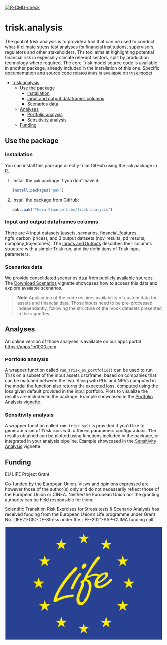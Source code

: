   <!-- badges: start -->
  [![R-CMD-check](https://github.com/Theia-Finance-Labs/trisk.utils/actions/workflows/R-CMD-check.yaml/badge.svg)](https://github.com/Theia-Finance-Labs/trisk.utils/actions/workflows/R-CMD-check.yaml)
  <!-- badges: end -->

# trisk.analysis


The goal of trisk.analysis is to provide a tool that can be used to conduct what-if climate stress test analyses for financial institutions, supervisors, regulators and other stakeholders. The tool aims at highlighting potential financial risk in especially climate relevant sectors, split by production technology where required.
The core Trisk model source code is available in another package, already included in the installation of this one. Specific documentation and source code related links is available on [trisk.model](https://theia-finance-labs.github.io/trisk.model/index.html) .



- [trisk.analysis](#triskanalysis)
  - [Use the package](#use-the-package)
    - [Installation](#installation)
    - [Input and output dataframes columns](#input-and-output-dataframes-columns)
    - [Scenarios data](#scenarios-data)
  - [Analyses](#analyses)
    - [Portfolio analysis](#portfolio-analysis)
    - [Sensitivity analysis](#sensitivity-analysis)
  - [Funding](#funding)


## Use the package

### Installation

You can install this package directly from GitHub using the `pak` package in R.

1. Install the `pak` package if you don't have it:

    ```r
    install.packages("pak")
    ```

2. Install the package from GitHub:

    ```r
    pak::pak("Theia-Finance-Labs/trisk.analysis")
    ```

### Input and output dataframes columns

There are 4 input datasets (assets, scenarios, financial_features, ngfs_carbon_prices), and 3 output datasets (npv_results, pd_results, company_trajectories). The [Inputs and Outputs](https://theia-finance-labs.github.io/trisk.analysis/articles/inputs-and-outputs.html) describes their columns structure with a simple Trisk run, and the definitions of Trisk input parameters.

### Scenarios data

We provide consolidated scenarios data from publicly available sources. The [Download Scenarios](https://theia-finance-labs.github.io/trisk.analysis/articles/download-scenarios.html) vignette showcases how to access this data and explore available scenarios.

> **Note** Application of the code requires availability of custom data for assets and financial data. Those inputs need to be pre-processed independantly, following the structure of the mock datasets presented in the vignettes. 

## Analyses

An online version of those analyses is available on our apps portal https://apps.1in1000.com

### Portfolio analysis
A wrapper function called `run_trisk_on_portfolio()` can be used to run Trisk on a subset of the input assets dataframe, based on companies that can be matched between the two. Along with PDs and NPVs computed in the model the function also returns the expected loss, computed using the loss given default provided in the input portfolio. Plots to visualize the results are included in the package.
Example showcased in the [Portfolio Analysis](https://theia-finance-labs.github.io/trisk.analysis/articles/portfolio-analysis.html) vignette.

### Sensitivity analysis
A wrapper function called `run_trisk_sa()` is provided if you'd like to generate a set of Trisk runs with different parameters configurations. The results obtained can be plotted using functions included in the package, or integrated in your analysis pipeline.
Example showcased in the [Sensitivity Analysis](https://theia-finance-labs.github.io/trisk.analysis/articles/sensitivity-analysis.html) vignette.


## Funding

EU LIFE Project Grant

Co-funded by the European Union. Views and opinions expressed are however those of the author(s) only and do not necessarily reflect those of the European Union or CINEA. Neither the European Union nor the granting authority can be held responsible for them.

Scientific Transition Risk Exercises for Stress tests & Scenario Analysis has received funding from the European Union’s Life programme under Grant No. LIFE21-GIC-DE-Stress under the LIFE-2021-SAP-CLIMA funding call.

![](inst/LifeLogo2.jpg)

